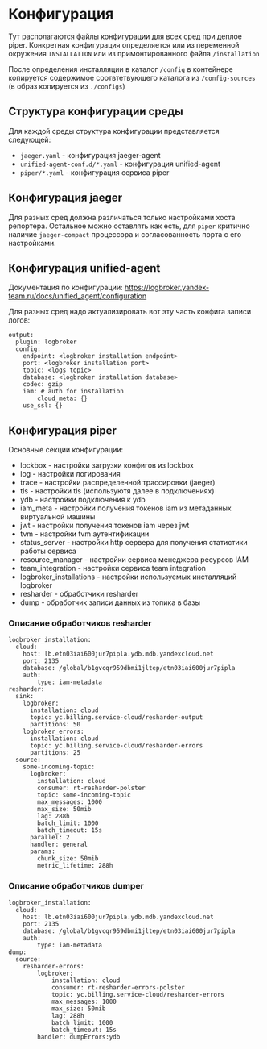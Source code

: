 # Конфигурация

Тут располагаются файлы конфигурации для всех сред при деплое piper.
Конкретная конфигурация определяется или из переменной окружения `INSTALLATION` или из примонтированного файла `/installation`

После определения инсталляции в каталог `/config` в контейнере копируется содержимое соотвтетвующего каталога из `/config-sources` (в образ копируется из `./configs`)

## Структура конфигурации среды

Для каждой среды структура конфигурации представляется следующей:
 - `jaeger.yaml` - конфигурация jaeger-agent
 - `unified-agent-conf.d/*.yaml` - конфигурация unified-agent
 - `piper/*.yaml` - конфигурация сервиса piper

## Конфигурация jaeger

Для разных сред должна различаться только настройками хоста репортера. Остальное можно оставлять как есть, для `piper` критично наличие `jaeger-compact` процессора и согласованность порта с его настройками.

## Конфигурация unified-agent

Документация по конфигурации: https://logbroker.yandex-team.ru/docs/unified_agent/configuration

Для разных сред надо актуализировать вот эту часть конфига записи логов:
```(yaml)
output:
  plugin: logbroker
  config:
    endpoint: <logbroker installation endpoint>
    port: <logbroker installation port>
    topic: <logs topic>
    database: <logbroker installation database>
    codec: gzip
    iam: # auth for installation
        cloud_meta: {}
    use_ssl: {}
```

## Конфигурация piper

Основные секции конфигурации:
- lockbox - настройки загрузки конфигов из lockbox
- log - настройки логирования
- trace - настройки распределенной трассировки (jaeger)
- tls - настройки tls (используютя далее в подключениях)
- ydb - настройки подключения к ydb
- iam_meta - настройки получения токенов iam из метаданных виртуальной машины
- jwt - настройки получения токенов iam через jwt
- tvm - настройки tvm аутентификации
- status_server - настройки http сервера для получения статистики работы сервиса
- resource_manager - настройки сервиса менеджера ресурсов IAM
- team_integration - настройки сервиса team integration
- logbroker_installations - настройки используемых инсталляций logbroker
- resharder - обработчики resharder
- dump - обработчик записи данных из топика в базы

### Описание обработчиков resharder
```(yaml)
logbroker_installation:
  cloud:
    host: lb.etn03iai600jur7pipla.ydb.mdb.yandexcloud.net
    port: 2135
    database: /global/b1gvcqr959dbmi1jltep/etn03iai600jur7pipla
    auth:
        type: iam-metadata
resharder:
  sink:
    logbroker:
      installation: cloud
      topic: yc.billing.service-cloud/resharder-output
      partitions: 50
    logbroker_errors:
      installation: cloud
      topic: yc.billing.service-cloud/resharder-errors
      partitions: 25
  source:
    some-incoming-topic:
      logbroker:
        installation: cloud
        consumer: rt-resharder-polster
        topic: some-incoming-topic
        max_messages: 1000
        max_size: 50mib
        lag: 288h
        batch_limit: 1000
        batch_timeout: 15s
      parallel: 2
      handler: general
      params:
        chunk_size: 50mib
        metric_lifetime: 288h
```

### Описание обработчиков dumper
```(yaml)
logbroker_installation:
  cloud:
    host: lb.etn03iai600jur7pipla.ydb.mdb.yandexcloud.net
    port: 2135
    database: /global/b1gvcqr959dbmi1jltep/etn03iai600jur7pipla
    auth:
        type: iam-metadata
dump:
  source:
    resharder-errors:
        logbroker:
            installation: cloud
            consumer: rt-resharder-errors-polster
            topic: yc.billing.service-cloud/resharder-errors
            max_messages: 1000
            max_size: 50mib
            lag: 288h
            batch_limit: 1000
            batch_timeout: 15s
        handler: dumpErrors:ydb
